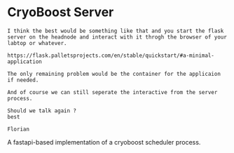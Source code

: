 # CryoBoost Server

```
I think the best would be something like that and you start the flask server on the headnode and interact with it throgh the browser of your labtop or whatever.

https://flask.palletsprojects.com/en/stable/quickstart/#a-minimal-application

The only remaining problem would be the container for the applicaion if needed.

And of course we can still seperate the interactive from the server process.

Should we talk again ?
best

Florian
```

A fastapi-based implementation of a cryoboost scheduler process.